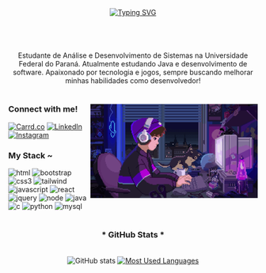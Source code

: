 <!-- roxo -->

<div align="center">
  <a href="https://git.io/typing-svg">
    <img src="https://readme-typing-svg.demolab.com?font=Fira+Code&weight=500&size=22&pause=1000&color=886CE4&center=true&vCenter=true&random=false&width=524&lines=Welcome+to+my+profile!" alt="Typing SVG">
  </a>
</div>

<!--
<img align="center" alt="" src="./src/header-gif.gif">
-->

#

<br>
<p align="center">Estudante de Análise e Desenvolvimento de Sistemas na Universidade Federal do Paraná. Atualmente estudando Java e desenvolvimento de software. Apaixonado por tecnologia e jogos, sempre buscando melhorar minhas habilidades como desenvolvedor!</p>

#

<img align="right" alt="gifzinho" height="190px" src="./src/studying.gif">

<h3 align="left">Connect with me!</h3>

[![Carrd.co](https://img.shields.io/badge/-Carrd.co-000?style=for-the-badge&logo=carrd&logoColor=886CE4&color:FFF)](https://joaozanini.carrd.co/)
[![LinkedIn](https://img.shields.io/badge/-LinkedIn-000?style=for-the-badge&logo=linkedin&logoColor=886CE4&color:FFF)](https://www.linkedin.com/in/joao-zanini/)
[![Instagram](https://img.shields.io/badge/-Instagram-000?style=for-the-badge&logo=instagram&logoColor=886CE4&color:FFF)](https://www.instagram.com/joao.zaninii/)

<h3 align="left">My Stack ~</h3>

<div align="left">
  <img height="28" alt="html" src="https://cdn.jsdelivr.net/gh/devicons/devicon/icons/html5/html5-original.svg" />
  <img height="28" alt="bootstrap" src="https://cdn.jsdelivr.net/gh/devicons/devicon/icons/css3/css3-original.svg"/>
  <img height="28" alt="css3" src="https://cdn.jsdelivr.net/gh/devicons/devicon@latest/icons/bootstrap/bootstrap-original.svg"/>
  <img height="28" alt="tailwind" src="https://cdn.jsdelivr.net/gh/devicons/devicon@latest/icons/tailwindcss/tailwindcss-original.svg"/>
  <img height="28" alt="javascript" src="https://cdn.jsdelivr.net/gh/devicons/devicon/icons/javascript/javascript-plain.svg"/>
  <img height="28" alt="react" src="https://cdn.jsdelivr.net/gh/devicons/devicon/icons/react/react-original.svg"/>
  <img height="28" alt="jquery" src="https://cdn.jsdelivr.net/gh/devicons/devicon@latest/icons/jquery/jquery-plain-wordmark.svg"/>
  <img height="28" alt="node" src="https://cdn.jsdelivr.net/gh/devicons/devicon@latest/icons/nodejs/nodejs-original.svg"/>
  <img height="28" alt="java" src="https://cdn.jsdelivr.net/gh/devicons/devicon@latest/icons/java/java-original.svg"/>
  <img height="28" alt="c" src="https://cdn.jsdelivr.net/gh/devicons/devicon@latest/icons/c/c-original.svg"/>
  <img height="28" alt="python" src="https://cdn.jsdelivr.net/gh/devicons/devicon@latest/icons/python/python-original.svg"/>
  <img height="28" alt="mysql" src="https://cdn.jsdelivr.net/gh/devicons/devicon@latest/icons/mysql/mysql-original.svg"/>
</div>

#

<div style="text-align: center;" align="center">
  <h3>* GitHub Stats *</h3>
  <br>
  <img src="https://github-readme-stats-git-masterrstaa-rickstaa.vercel.app/api?username=joaozanini&hide_title=true&show_icons=true&include_all_commits=false&count_private=true&line_height=25&hide=issues&bg_color=000&title_color=886CE4&text_color=FFF&hide_border=true&icon_color=886CE4&theme=jolly" alt="GitHub stats">

  <a href="https://github.com/joaozanini/github-readme-stats">
    <img src="https://github-readme-stats-git-masterrstaa-rickstaa.vercel.app/api/top-langs/?username=joaozanini&line_height=10&card_width=290&layout=compact&hide_title=false&count_private=false&langs_count=4&show_icons=true&title_color=886CE4&hide=html,css&bg_color=000&text_color=8B8B8B&hide_border=true&count_private=true" alt="Most Used Languages">
  </a>
</div>

